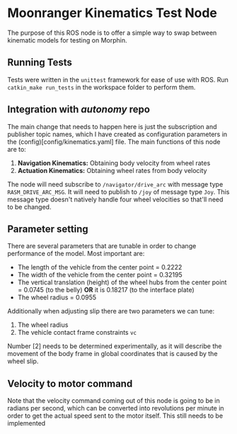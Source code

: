 # Moonranger Kinematics Test Node

The purpose of this ROS node is to offer a simple way to swap between kinematic models for testing on Morphin. 

## Running Tests

Tests were written in the `unittest` framework for ease of use with ROS. Run `catkin_make run_tests` in the workspace folder to perform them. 

## Integration with _autonomy_ repo

The main change that needs to happen here is just the subscription and publisher topic names, which I have created as configuration parameters in the (config)[config/kinematics.yaml] file. The main functions of this node are to: 
1. **Navigation Kinematics:** Obtaining body velocity from wheel rates
2. **Actuation Kinematics:** Obtaining wheel rates from body velocity

The node will need subscribe to `/navigator/drive_arc` with message type `RASM_DRIVE_ARC_MSG`. It will need to publish to `/joy` of message type `Joy`. This message type doesn't natively handle four wheel velocities so that'll need to be changed. 

## Parameter setting

There are several parameters that are tunable in order to change performance of the model. Most important are: 
* The length of the vehicle from the center point = 0.2222
* The width of the vehicle from the center point = 0.32195
* The vertical translation (height) of the wheel hubs from the center point = 0.0745 (to the belly) **OR** it is 0.18217 (to the interface plate)
* The wheel radius = 0.0955

Additionally when adjusting slip there are two parameters we can tune: 
1. The wheel radius
2. The vehicle contact frame constraints `vc`

Number [2]	needs to be determined experimentally, as it will describe the movement of the body frame in global coordinates that is caused by the wheel slip. 

## Velocity to motor command
Note that the velocity command coming out of this node is going to be in radians per second, which can be converted into revolutions per minute in order to get the actual speed sent to the motor itself. This still needs to be implemented
